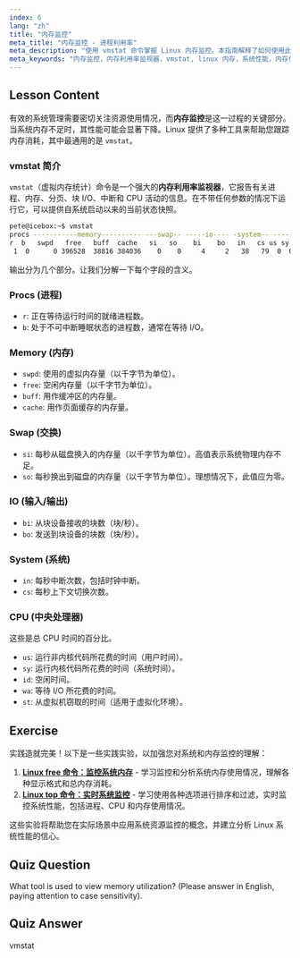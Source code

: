 ```yaml
---
index: 6
lang: "zh"
title: "内存监控"
meta_title: "内存监控 - 进程利用率"
meta_description: "使用 vmstat 命令掌握 Linux 内存监控。本指南解释了如何使用此强大的内存利用率监视器来分析系统性能指标。"
meta_keywords: "内存监控，内存利用率监视器，vmstat, linux 内存，系统性能，内存使用，linux 教程"
---
```


## Lesson Content

有效的系统管理需要密切关注资源使用情况，而**内存监控**是这一过程的关键部分。当系统内存不足时，其性能可能会显著下降。Linux 提供了多种工具来帮助您跟踪内存消耗，其中最通用的是 `vmstat`。

### vmstat 简介

`vmstat`（虚拟内存统计）命令是一个强大的**内存利用率监视器**，它报告有关进程、内存、分页、块 I/O、中断和 CPU 活动的信息。在不带任何参数的情况下运行它，可以提供自系统启动以来的当前状态快照。

```bash
pete@icebox:~$ vmstat
procs -----------memory---------- ---swap-- -----io---- -system-- ------cpu-----
r  b   swpd   free   buff  cache   si   so    bi    bo   in   cs us sy id wa st
 1  0      0 396528  38816 384036    0    0     4     2   38   79  0  0 99  0  0
```

输出分为几个部分。让我们分解一下每个字段的含义。

### Procs (进程)

- `r`: 正在等待运行时间的就绪进程数。
- `b`: 处于不可中断睡眠状态的进程数，通常在等待 I/O。

### Memory (内存)

- `swpd`: 使用的虚拟内存量（以千字节为单位）。
- `free`: 空闲内存量（以千字节为单位）。
- `buff`: 用作缓冲区的内存量。
- `cache`: 用作页面缓存的内存量。

### Swap (交换)

- `si`: 每秒从磁盘换入的内存量（以千字节为单位）。高值表示系统物理内存不足。
- `so`: 每秒换出到磁盘的内存量（以千字节为单位）。理想情况下，此值应为零。

### IO (输入/输出)

- `bi`: 从块设备接收的块数（块/秒）。
- `bo`: 发送到块设备的块数（块/秒）。

### System (系统)

- `in`: 每秒中断次数，包括时钟中断。
- `cs`: 每秒上下文切换次数。

### CPU (中央处理器)

这些是总 CPU 时间的百分比。

- `us`: 运行非内核代码所花费的时间（用户时间）。
- `sy`: 运行内核代码所花费的时间（系统时间）。
- `id`: 空闲时间。
- `wa`: 等待 I/O 所花费的时间。
- `st`: 从虚拟机窃取的时间（适用于虚拟化环境）。

## Exercise

实践造就完美！以下是一些实践实验，以加强您对系统和内存监控的理解：

1. **[Linux free 命令：监控系统内存](https://labex.io/zh/labs/linux-linux-free-command-monitoring-system-memory-388496)** - 学习监控和分析系统内存使用情况，理解各种显示格式和总内存消耗。
2. **[Linux top 命令：实时系统监控](https://labex.io/zh/labs/linux-linux-top-command-real-time-system-monitoring-388500)** - 学习使用各种选项进行排序和过滤，实时监控系统性能，包括进程、CPU 和内存使用情况。

这些实验将帮助您在实际场景中应用系统资源监控的概念，并建立分析 Linux 系统性能的信心。

## Quiz Question

What tool is used to view memory utilization? (Please answer in English, paying attention to case sensitivity).

## Quiz Answer

vmstat

